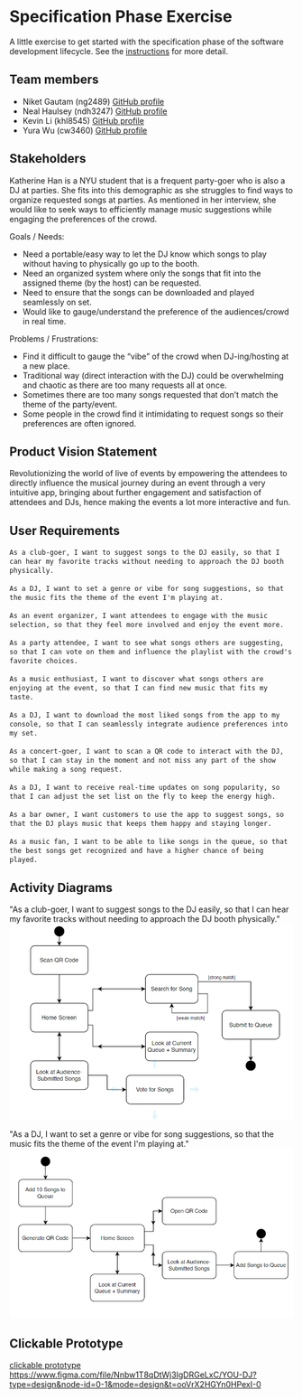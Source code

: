 # Specification Phase Exercise

A little exercise to get started with the specification phase of the software development lifecycle. See the [instructions](instructions.md) for more detail.

## Team members

- Niket Gautam (ng2489) [GitHub profile](https://github.com/githubatit)
- Neal Haulsey (ndh3247) [GitHub profile](https://github.com/nhaulsey)
- Kevin Li (khl8545) [GitHub profile](https://github.com/Kevinli712390)
- Yura Wu (cw3460) [GitHub profile](https://github.com/yurawu27)


## Stakeholders

Katherine Han is a NYU student that is a frequent party-goer who is also a DJ at parties. She fits into this demographic as she struggles to find ways to organize requested songs at parties. As mentioned in her interview, she would like to seek ways to efficiently manage music suggestions while engaging the preferences of the crowd. 

Goals / Needs: 
- Need a portable/easy way to let the DJ know which songs to play without having to physically go up to the booth.
- Need an organized system where only the songs that fit into the assigned theme (by the host) can be requested.
- Need to ensure that the songs can be downloaded and played seamlessly on set.
- Would like to gauge/understand the preference of the audiences/crowd in real time.

Problems / Frustrations:
- Find it difficult to gauge the “vibe” of the crowd when DJ-ing/hosting at a new place.
- Traditional way (direct interaction with the DJ) could be overwhelming and chaotic as there are too many requests all at once.
- Sometimes there are too many songs requested that don’t match the theme of the party/event.
- Some people in the crowd find it intimidating to request songs so their preferences are often ignored.

## Product Vision Statement

Revolutionizing the world of live of events by empowering the attendees to directly influence the musical journey during an event through a very intuitive app, bringing about further engagement and satisfaction of attendees and DJs, hence making the events a lot more interactive and fun. 

## User Requirements

    As a club-goer, I want to suggest songs to the DJ easily, so that I can hear my favorite tracks without needing to approach the DJ booth physically.

    As a DJ, I want to set a genre or vibe for song suggestions, so that the music fits the theme of the event I'm playing at.

    As an event organizer, I want attendees to engage with the music selection, so that they feel more involved and enjoy the event more.

    As a party attendee, I want to see what songs others are suggesting, so that I can vote on them and influence the playlist with the crowd's favorite choices.

    As a music enthusiast, I want to discover what songs others are enjoying at the event, so that I can find new music that fits my taste.

    As a DJ, I want to download the most liked songs from the app to my console, so that I can seamlessly integrate audience preferences into my set.

    As a concert-goer, I want to scan a QR code to interact with the DJ, so that I can stay in the moment and not miss any part of the show while making a song request.

    As a DJ, I want to receive real-time updates on song popularity, so that I can adjust the set list on the fly to keep the energy high.

    As a bar owner, I want customers to use the app to suggest songs, so that the DJ plays music that keeps them happy and staying longer.

    As a music fan, I want to be able to like songs in the queue, so that the best songs get recognized and have a higher chance of being played.   

## Activity Diagrams

"As a club-goer, I want to suggest songs to the DJ easily, so that I can hear my favorite tracks without needing to approach the DJ booth physically."
![Alt text](proj1uml/user.png)

"As a DJ, I want to set a genre or vibe for song suggestions, so that the music fits the theme of the event I'm playing at."
![Alt text](proj1uml/dj.png)



## Clickable Prototype
[clickable prototype](https://www.figma.com/proto/Nnbw1T8qDtWj3IgDRGeLxC/YOU-DJ?type=design&node-id=12-2&t=LpOkyUIsgXNyEPxB-1&scaling=scale-down&page-id=0%3A1&starting-point-node-id=12%3A2&mode=design)
https://www.figma.com/file/Nnbw1T8qDtWj3IgDRGeLxC/YOU-DJ?type=design&node-id=0-1&mode=design&t=ooVrX2HGYn0HPexI-0 
